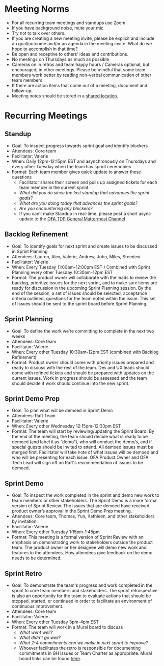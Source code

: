 # Meeting Norms 

- For all recurring team meetings and standups use Zoom.
- If you have background noise, mute your mic. 
- Try not to talk over others.  
- If you are creating a new meeting invite, please be explicit and include an goal/outcome and/or an agenda in the meeting invite. What do we hope to accomplish in that time? 
- Be open and receptive to others' ideas and contributions.
- No meetings on Thursdays as much as possible
- Cameras on in retros and team happy hours / Cameras optional, but encouraged, in other meetings. Please be mindful that some team members work better by reading non-verbal communication of other team members.
- If there are action items that come out of a meeting, document and follow-up.
- Meeting notes should be stored in a [shared location](https://hhsgov.sharepoint.com/sites/TANFDataPortalOFA/_layouts/15/Doc.aspx?sourcedoc=%7Bcbce2e75-17b2-4e70-b422-60d034fcd4af%7D&action=edit&wd=target%28General.one%7C76fa641e-4d01-436b-a079-42ae19270071%2FGeneral%20Links%7C38eda373-ae66-41ed-9d2d-e7b010d5b312%2F%29).


# Recurring Meetings 

## Standup 
- Goal: To inspect progress towards sprint goal and identify blockers
- Attendees: Core team 
- Facilitator: Valerie
- When: Daily 12pm-12:15pm EST and asynchronously on Thursdays and every other Tuesday when the team has sprint ceremonies
- Format: Each team member gives quick update to answer these questions 
  - Facilitator shares their screen and pulls up assigned tickets for each team member in the current sprint. 
  - *What did you do since the last standup that advances the sprint goals?* 
  - *What are you doing today that advances the sprint goals?*
  - *Are you encountering any blockers?* 
  - If you can’t make Standup in real-time, please post a short async update to the [OFA TDP General Mattermost Channel](https://mattermost.goraft.tech/goraft/channels/guest-ofa-tdp-general)
  

## Backlog Refinement 
- Goal: To identify goals for next sprint and create issues to be discussed in Sprint Planning 
- Attendees: Lauren, Alex, Valerie, Andrew, John, Miles, Sreedevi
- Facilitator: Valerie
- When: Every Tuesday 11:00am-12:00pm EST / Combined with Sprint Planning every other Tuesday 10:30am-12pm EST
- Format: The product owner will collaborate with the leads to review the backlog, prioritize issues for the next sprint, and to make sure items are ready for discussion in the upcoming Sprint Planning session. By the end of the session, a set of issues should be selected, acceptance criteria outlined, questions for the team noted within the issue. This set of issues should be sent to the sprint board before Sprint Planning.   
 
## Sprint Planning 
- Goal: To define the work we’re committing to complete in the next two weeks 
- Attendees: Core team 
- Facilitator: Valerie
- When: Every other Tuesday 10:30am-12pm EST (combined with Backlog Refinement) 
- Format: Product owner should come with priority issues prepared and ready to discuss with the rest of the team. Dev and UX leads should come with refined tickets and should be prepared with updates on the current issues. Work in progress should be assessed and the team should decide if work should continue into the new sprint.

## Sprint Demo Prep  
- Goal: To plan what will be demoed in Sprint Demo 
- Attendees: Raft Team
- Facilitator: Valerie
- When:  Every other Wednesday 12:15pm-12:30pm EST 
- Format: The team will start by reviewing/updating the Sprint Board. By the end of the meeting, the team should decide what is ready to be demoed (and label it as “demo”), who will conduct the demo/s, and if special guests should be invited to attend. All demoed issues must be merged first. Facilitator will take note of what issues will be demoed and who will be presenting for each issue. OFA Product Owner and OFA Tech Lead will sign off on Raft's recommendation of issues to be demoed.  

## Sprint Demo 
- Goal: To inspect the work completed in the sprint and demo new work to team members or other stakeholders. The Sprint Demo is a more formal version of Sprint Review. The issues that are demoed have received product owner’s approval in the Sprint Demo Prep meeting.  
- Attendees: Core team, Thomas, Yun, Kathleen, and other stakeholders by invitation.  
- Facilitator: Valerie
- When: Every other Tuesday 1:15pm-1:45pm
- Format: This meeting is a formal version of Sprint Review with an emphasis on demonstrating work to stakeholders outside the product team. The product owner or her designee will demo new work and features to the attendees. How attendees give feedback on the demo needs to be determined. 
 
## Sprint Retro 
- Goal: To demonstrate the team's progress and work completed in the sprint to core team members and stakeholders. The sprint retrospective is also an opportunity for the team to evaluate actions that should be stopped, started, or continued in order to facilitate an environment of continuous improvement.
- Attendees: Core team  
- Facilitator: Valerie
- When: Every other Tuesday 3pm-4pm EST 
- Format: The team will work in a Mural board to discuss
  - *What went well?* 
  - *What didn’t go well?* 
  - *What 2-4 commitments can we make in next sprint to improve?* 
  - Whoever facilitates the retro is responsible for documenting commitments in GH issues or Team Charter as appropriate. Mural board links can be found [here](https://hhsgov.sharepoint.com/sites/TANFDataPortalOFA/_layouts/15/Doc.aspx?sourcedoc={cbce2e75-17b2-4e70-b422-60d034fcd4af}&action=edit&wd=target%28General.one%7C76fa641e-4d01-436b-a079-42ae19270071%2FGeneral%20Links%7C38eda373-ae66-41ed-9d2d-e7b010d5b312%2F%29&wdorigin=703). 
 
